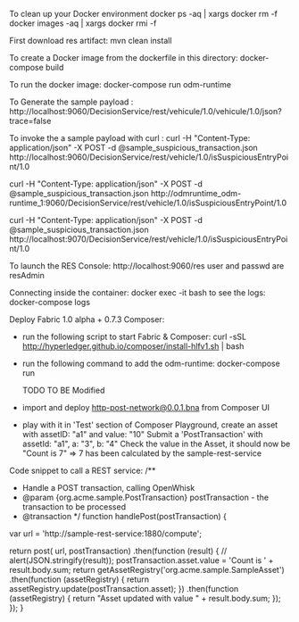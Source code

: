 
To clean up your Docker environment
docker ps -aq | xargs docker rm -f
docker images -aq | xargs docker rmi -f

First download res artifact:
mvn clean install

To create a Docker image from the dockerfile in this directory:
docker-compose build

To run the docker image:
docker-compose run odm-runtime


To Generate the sample payload : 
http://localhost:9060/DecisionService/rest/vehicule/1.0/vehicule/1.0/json?trace=false

To invoke the a sample payload with curl : 
curl -H "Content-Type: application/json" -X POST -d @sample_suspicious_transaction.json http://localhost:9060/DecisionService/rest/vehicle/1.0/isSuspiciousEntryPoint/1.0

curl -H "Content-Type: application/json" -X POST -d @sample_suspicious_transaction.json http://odmruntime_odm-runtime_1:9060/DecisionService/rest/vehicle/1.0/isSuspiciousEntryPoint/1.0

curl -H "Content-Type: application/json" -X POST -d @sample_suspicious_transaction.json http://localhost:9070/DecisionService/rest/vehicle/1.0/isSuspiciousEntryPoint/1.0


To launch the RES Console: http://localhost:9060/res
user and passwd are resAdmin

Connecting inside the container: docker exec -it <containerIdOrName> bash
to see the logs: docker-compose logs


Deploy Fabric 1.0 alpha + 0.7.3 Composer: 
- run the following script to start Fabric & Composer: 
  curl -sSL http://hyperledger.github.io/composer/install-hlfv1.sh | bash
- run the following command to add the odm-runtime: 
  docker-compose run

  TODO TO BE Modified
- import and deploy http-post-network@0.0.1.bna from Composer UI
- play with it
        in 'Test' section of Composer Playground, create an asset with assetID: "a1" and value: "10"
        Submit a 'PostTransaction' with assetId: "a1", a: "3", b: "4"
        Check the value in the Asset, it should now be "Count is 7" => 7 has been calculated by the sample-rest-service

Code snippet to call a REST service: 
/**
 * Handle a POST transaction, calling OpenWhisk
 * @param {org.acme.sample.PostTransaction} postTransaction - the transaction to be processed
 * @transaction
 */
function handlePost(postTransaction) {

  var url = 'http://sample-rest-service:1880/compute';

  return post( url, postTransaction)
      .then(function (result) {
        // alert(JSON.stringify(result));
        postTransaction.asset.value = 'Count is ' + result.body.sum;
        return getAssetRegistry('org.acme.sample.SampleAsset')
          .then(function (assetRegistry) {
            return assetRegistry.update(postTransaction.asset);
          })
          .then(function (assetRegistry) {
            return "Asset updated with value " + result.body.sum;
          });
      });
}
